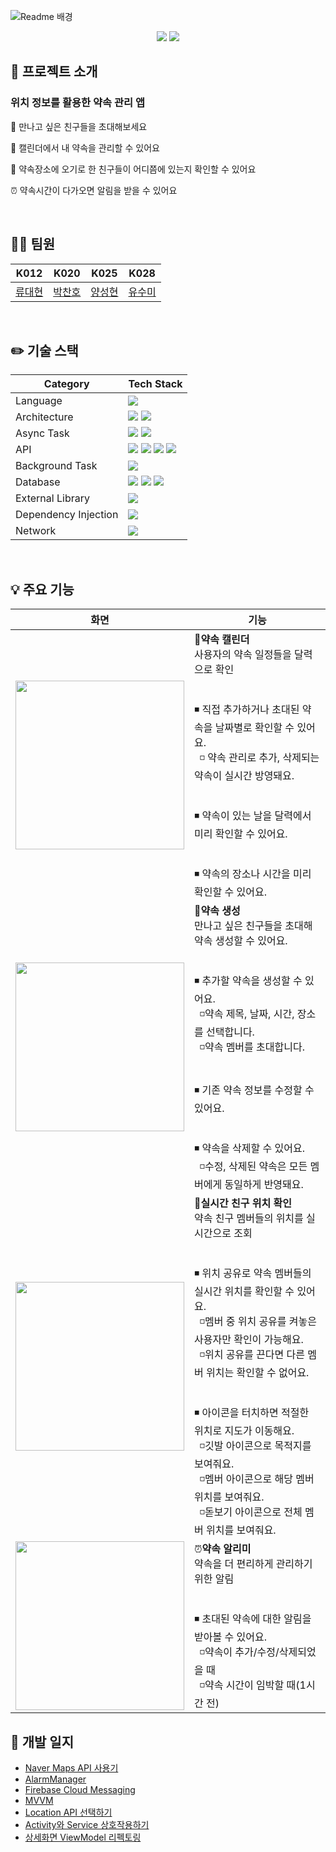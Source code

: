 ![Readme 배경](https://user-images.githubusercontent.com/61190129/205502433-c4042a7e-9332-43e3-ac15-7965e2d52ff9.png)

<div align="center"><img src="https://img.shields.io/badge/Android-3DDC84?style=for-the-badge&logo=Android&logoColor=white">
<img src="https://img.shields.io/badge/Kotlin-7F52FF?style=for-the-badge&logo=Kotlin&logoColor=white"></div>

## 🚀 프로젝트 소개

### 위치 정보를 활용한 **약속 관리 앱**

👬 만나고 싶은 친구들을 초대해보세요

📅 캘린더에서 내 약속을 관리할 수 있어요

📍 약속장소에 오기로 한 친구들이 어디쯤에 있는지 확인할 수 있어요

⏰ 약속시간이 다가오면 알림을 받을 수 있어요

<br>

## 🧑‍💻 팀원

| K012                                | K020                              | K025                             | K028                               |
|-------------------------------------|-----------------------------------|----------------------------------|------------------------------------|
| [류대현](https://github.com/jerrytrap) | [박찬호](https://github.com/hoho-97) | [양성현](https://github.com/dogeby) | [유수미](https://github.com/Yoo-sumi) |

<br>

## ✏️ 기술 스택

| Category             | Tech Stack                                                                              |
|----------------------|-----------------------------------------------------------------------------------------|
| Language             | <img src="https://img.shields.io/badge/Kotlin-FAF8F1? style=bold&logo=Kotlin&logoColor=#7F52FF"/>  |
| Architecture         | <img src="https://img.shields.io/badge/MVVM-FAF8F1? style=flat"/>  <img src="https://img.shields.io/badge/DataBinding-FAF8F1? style=flat"/> |
| Async Task           | <img src="https://img.shields.io/badge/Kotlin Coroutine-FAF8F1? style=flat&logo=Kotlin&logoColor=#7F52FF"/>  <img src="https://img.shields.io/badge/Kotlin Flows-FAF8F1? style=flat&logo=Kotlin&logoColor=#7F52FF"/>                                                                |
| API                  | <img src="https://img.shields.io/badge/Fused Location Provider API-FAF8F1? style=flat&logo=Google-Maps&logoColor=#4285F4"/> <img src="https://img.shields.io/badge/Firebase Cloud Messaging-FAF8F1? style=flat&logo=Firebase&logoColor=#FFCA28"/> <img src="https://img.shields.io/badge/Naver Maps API-FAF8F1? style=flat&logo=Naver&logoColor=#03C75A"/> <img src="https://img.shields.io/badge/Naver Search API-FAF8F1? style=flat&logo=Naver&logoColor=#03C75A"/> |
| Background Task      | <img src="https://img.shields.io/badge/AlarmManager-FAF8F1? style=flat&logo=Android&logoColor=#3DDC84"/>  |
| Database             | <img src="https://img.shields.io/badge/Cloud FireStore-FAF8F1? style=flat&logo=Firebase&logoColor=#FFCA28"/> <img src="https://img.shields.io/badge/Room-FAF8F1? style=flat&logo=Android&logoColor=#3DDC84"/> <img src="https://img.shields.io/badge/Preferences DataStore-FAF8F1? style=for-the-badge&logo=Android&logoColor=#3DDC84"/> |
| External Library     | <img src="https://img.shields.io/badge/Material Calendar View-FAF8F1? style=flat"/> |
| Dependency Injection | <img src="https://img.shields.io/badge/Hilt-FAF8F1? style=flat&logo=Android&logoColor=#3DDC84"/> |
| Network              | <img src="https://img.shields.io/badge/Retrofit2-FAF8F1? style=flat"/>                  |

<br>

## 💡 주요 기능

| 화면             | 기능                                                                              |
|----------------------|-----------------------------------------------------------------------------------------|
|<img width="270" src="https://user-images.githubusercontent.com/68229193/207355078-6f9399c7-cbca-4afa-a6a0-d03ba3d2d3bc.png"/>|📆**약속 캘린더**<br>사용자의 약속 일정들을 달력으로 확인<br><br><br>◾ 직접 추가하거나 초대된 약속을 날짜별로 확인할 수 있어요.<br>&nbsp;&nbsp;◽ 약속 관리로 추가, 삭제되는 약속이 실시간 방영돼요.<br><br><br>◾ 약속이 있는 날을 달력에서 미리 확인할 수 있어요.<br><br><br>◾ 약속의 장소나 시간을 미리 확인할 수 있어요.|
|<img width="270" src="https://user-images.githubusercontent.com/68229193/207356466-7984ee49-096e-4056-82b1-5f78b0c22056.png"/>|🤙**약속 생성**<br>만나고 싶은 친구들을 초대해 약속 생성할 수 있어요.<br><br><br>◾ 추가할 약속을 생성할 수 있어요.<br>&nbsp;&nbsp;◽약속 제목, 날짜, 시간, 장소를 선택합니다.<br>&nbsp;&nbsp;◽약속 멤버를 초대합니다.<br><br><br>◾ 기존 약속 정보를 수정할 수 있어요.<br><br><br>◾ 약속을 삭제할 수 있어요.<br>&nbsp;&nbsp;◽수정, 삭제된 약속은 모든 멤버에게 동일하게 반영돼요.|
|<img width="270" src="https://user-images.githubusercontent.com/68229193/207357028-6ea4e624-bfae-4acb-bce8-f15ce61c1515.png"/>|📍**실시간 친구 위치 확인**<br>약속 친구 멤버들의 위치를 실시간으로 조회<br><br><br>◾ 위치 공유로 약속 멤버들의 실시간 위치를 확인할 수 있어요.<br>&nbsp;&nbsp;◽멤버 중 위치 공유를 켜놓은 사용자만 확인이 가능해요.<br>&nbsp;&nbsp;◽위치 공유를 끈다면 다른 멤버 위치는 확인할 수 없어요.<br><br><br>◾ 아이콘을 터치하면 적절한 위치로 지도가 이동해요.<br>&nbsp;&nbsp;◽깃발 아이콘으로 목적지를 보여줘요.<br>&nbsp;&nbsp;◽멤버 아이콘으로 해당 멤버 위치를 보여줘요.<br>&nbsp;&nbsp;◽돋보기 아이콘으로 전체 멤버 위치를 보여줘요.|
|<img width="270" src="https://user-images.githubusercontent.com/68229193/207357367-29d6a573-f35d-4d4b-b238-8d66642ee96d.png"/>|⏰**약속 알리미**<br>약속을 더 편리하게 관리하기 위한 알림<br><br><br>◾ 초대된 약속에 대한 알림을 받아볼 수 있어요.<br>&nbsp;&nbsp;◽약속이 추가/수정/삭제되었을 때<br>&nbsp;&nbsp;◽약속 시간이 임박할 때(1시간 전)|

## 📝 개발 일지

- [Naver Maps API 사용기](https://github.com/boostcampwm-2022/android03-Promise/wiki/Naver-Maps-API-%EC%82%AC%EC%9A%A9%EA%B8%B0)
- [AlarmManager](https://github.com/boostcampwm-2022/android03-Promise/wiki/AlarmManager)
- [Firebase Cloud Messaging](https://github.com/boostcampwm-2022/android03-Promise/wiki/Firebase-Cloud-Messaging)
- [MVVM](https://github.com/boostcampwm-2022/android03-Promise/wiki/MVVM)
- [Location API 선택하기](https://github.com/boostcampwm-2022/android03-Promise/wiki/Location-API-%EC%84%A0%ED%83%9D%ED%95%98%EA%B8%B0)
- [Activity와 Service 상호작용하기](https://github.com/boostcampwm-2022/android03-Promise/wiki/Activity%EC%99%80-Service-%EC%83%81%ED%98%B8%EC%9E%91%EC%9A%A9%ED%95%98%EA%B8%B0)
- [상세화면 ViewModel 리펙토링](https://github.com/boostcampwm-2022/android03-Promise/wiki/%EC%83%81%EC%84%B8%ED%99%94%EB%A9%B4-ViewModel-%EB%A6%AC%ED%8E%99%ED%86%A0%EB%A7%81)

